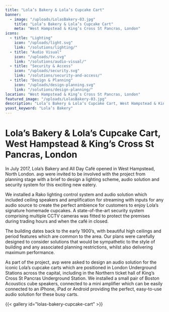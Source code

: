 ```yaml
---
title: "Lola’s Bakery & Lola’s Cupcake Cart"
banner: 
  - image: "/uploads/LolasBakery-03.jpg"
    title: "Lola’s Bakery & Lola’s Cupcake Cart"
    meta: "West Hampstead & King’s Cross St Pancras, London"
icons: 
  - title: "Lighting"
    icon: "/uploads/light.svg"
    link: "/solutions/lighting/"
  - title: "Audio Visual"
    icon: "/uploads/tv.svg"
    link: "/solutions/audio-visual/"
  - title: "Security & Access"
    icon: "/uploads/security.svg"
    link: "/solutions/security-and-access/"
  - title: "Design & Planning"
    icon: "/uploads/design-planning.svg"
    link: "/solutions/design-planning/"
location: "West Hampstead & King’s Cross St Pancras, London"
featured_image: "/uploads/LolasBakery-03.jpg"
description: "Lola’s Bakery & Lola’s Cupcake Cart, West Hampstead & King’s Cross St Pancras, London"
yoast_keyword: "Lola’s Bakery"
---
```


# Lola’s Bakery & Lola’s Cupcake Cart, West Hampstead & King’s Cross St Pancras, London

In July 2017, Lola’s Bakery and All Day Café opened in West Hampstead, North London. avp were invited to be involved with the project from planning stage with a brief to design a lighting scheme, audio solution and security system for this exciting new eatery. 

We installed a Rako lighting control system and audio solution which included ceiling speakers and amplification for streaming with inputs for any audio source to create the perfect ambience for customers to enjoy Lola’s signature homemade cupcakes. A state-of-the-art security system comprising multiple CCTV cameras was fitted to protect the premises during trading hours and when the café in closed.

The building dates back to the early 1900’s, with beautiful high ceilings and period features which are common to the area. Our plans were carefully designed to consider solutions that would be sympathetic to the style of building and any associated planning restrictions, whilst also delivering maximum performance.

As part of the project, avp were asked to design an audio solution for the iconic Lola’s cupcake carts which are positioned in London Underground Stations across the capital, including in the Northern ticket hall of King’s Cross St Pancras Underground Station. We installed a small pair of Boston Acoustics cube speakers, connected to a mini amplifier which can be easily connected to an iPhone, iPad or Android providing the perfect, easy-to-use audio solution for these busy carts.

{{< gallery id="lolas-bakery-cupcake-cart" >}}
